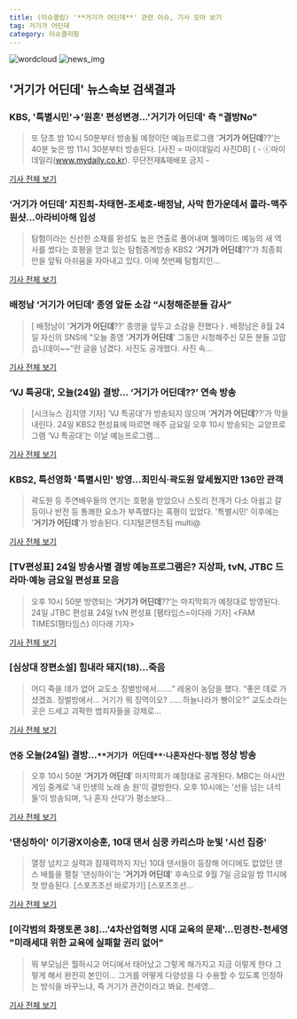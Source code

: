 ```yaml
---
title: (이슈클립) '**거기가 어딘데**' 관련 이슈, 기사 모아 보기
tag: 거기가 어딘데
category: 이슈클리핑
---
```

![wordcloud](https://s3.ap-northeast-2.amazonaws.com/lyrics101-wordcloud/2018-08-24-1535121064.png)
![news_img](https://user-images.githubusercontent.com/42597476/44507050-1206f400-a6e4-11e8-8d98-7ffbfebb353f.png)
## **'**거기가 어딘데**'** 뉴스속보 검색결과
### KBS, '특별시민'→'원혼' 편성변경…'**거기가 어딘데**' 측 "결방No"

>또 당초 밤 10시 50분부터 방송될 예정이던 예능프로그램 '**거기가 어딘데**??'는 40분 늦은 밤 11시 30분부터 방송된다. [사진 = 마이데일리 사진DB] ( - ⓒ마이데일리(www.mydaily.co.kr). 무단전재&재배포 금지 -

<a href="http://www.mydaily.co.kr/new_yk/html/read.php?newsid=201808242318879900&ext=na" target="_blank">기사 전체 보기</a>

### ‘**거기가 어딘데**’ 지진희-차태현-조세호-배정남, 사막 한가운데서 콜라-맥주 원샷…아라비아해 입성

>탐험이라는 신선한 소재를 완성도 높은 연출로 풀어내며 웰메이드 예능의 새 역사를 썼다는 호평을 얻고 있는 탐험중계방송 KBS2 ‘**거기가 어딘데**??’가 최종회 만을 앞둬 아쉬움을 자아내고 있다. 이에 첫번째 탐험지인...

<a href="http://www.kookje.co.kr/news2011/asp/newsbody.asp?code=0500&key=20180824.99099010969" target="_blank">기사 전체 보기</a>

### 배정남 ‘**거기가 어딘데**’ 종영 앞둔 소감 “시청해준분들 감사”

>[ 배정남이 '**거기가 어딘데**??' 종영을 앞두고 소감을 전했다ㅏ. 배정남은 8월 24일 자신의 SNS에 "오늘 종영 '**거기가 어딘데**' 그동안 시청해주신 모든 분들 고맙습니데이~~"란 글을 남겼다. 사진도 공개했다. 사진 속...

<a href="http://www.newsen.com/news_view.php?uid=201808241611104110" target="_blank">기사 전체 보기</a>

### ‘VJ 특공대’, 오늘(24일) 결방… ‘**거기가 어딘데**??’ 연속 방송

>[시크뉴스 김지영 기자] ‘VJ 특공대’가 방송되지 않으며 ‘**거기가 어딘데**??’가 막을 내린다. 24일 KBS2 편성표에 따르면 매주 금요일 오후 10시 방송되는 교양프로그램 ‘VJ 특공대’는 이날 예능프로그램...

<a href="http://chicnews.mk.co.kr/article.php?aid=1535115600208041006" target="_blank">기사 전체 보기</a>

### KBS2, 특선영화 '특별시민' 방영…최민식·곽도원 앞세웠지만 136만 관객

>곽도원 등 주연배우들의 연기는 호평을 받았으나 스토리 전개가 다소 아쉽고 갈등이나 반전 등 통쾌한 요소가 부족했다는 혹평이 있었다. '특별시민' 이후에는 '**거기가 어딘데**'가 방송된다. 디지털콘텐츠팀 multi@

<a href="http://news20.busan.com/controller/newsController.jsp?newsId=20180824000212" target="_blank">기사 전체 보기</a>

### [TV편성표] 24일 방송사별 결방 예능프로그램은? 지상파, tvN, JTBC 드라마·예능 금요일 편성표 모음

>오후 10시 50분 방영되는 ‘**거기가 어딘데**??’는 마지막회가 예정대로 방영된다. 24일 JTBC 편성표 24일 tvN 편성표 [팸타임스=이다래 기자] <FAM TIMES(팸타임스) 이다래 기자>

<a href="http://famtimes.co.kr/news/view/55571" target="_blank">기사 전체 보기</a>

### [심상대 장편소설] 힘내라 돼지(18)...죽음

>어디 죽을 데가 없어 교도소 징벌방에서…….”   레옹이 농담을 했다.   “좋은 데로 가셨겠죠. 징벌방에서... 거기가 뭐 징역이오? ……하늘나라가 빵이오?”   교도소라는 곳은 드세고 괴팍한 범죄자들을 강제로...

<a href="http://www.nextdaily.co.kr/news/article.html?id=20180824800052" target="_blank">기사 전체 보기</a>

### `연중` 오늘(24일) 결방…`**거기가 어딘데**`·`나혼자산다`·`정법` 정상 방송

>오후 10시 50분 ‘**거기가 어딘데**’ 마지막회가 예정대로 공개된다. MBC는 아시안게임 중계로 ‘내 인생의 노래 송 원’이 결방한다. 오후 10시에는 ‘선을 넘는 녀석들’이 방송되며, ‘나 혼자 산다’가 평소보다...

<a href="http://star.mk.co.kr/new/view.php?mc=ST&year=2018&no=531653" target="_blank">기사 전체 보기</a>

### '댄싱하이' 이기광X이승훈, 10대 댄서 심쿵 카리스마 눈빛 '시선 집중'

>열정 넘치고 실력과 잠재력까지 지닌 10대 댄서들이 등장해 어디에도 없었던 댄스 배틀을 펼칠 '댄싱하이'는 '**거기가 어딘데**' 후속으로 9월 7일 금요일 밤 11시에 첫 방송된다. [스포츠조선 바로가기] [스포츠조선...

<a href="http://sports.chosun.com/news/ntype.htm?id=201808250100221550016807&servicedate=20180824" target="_blank">기사 전체 보기</a>

### [이각범의 화쟁토론 38]...'4차산업혁명 시대 교육의 문제'...민경찬-천세영 "미래세대 위한 교육에 실패할 권리 없어"

>뭐 부모님은 뭘하시고 어디에서 태어났고 그렇게 해가지고 지금 이렇게 한다 그렇게 해서 완전히 본인이... 그거를 어떻게 다양성을 다 수용할 수 있도록 인정하는 방식을 바꾸느냐, 즉 거기가 관건이라고 봐요. 천세영...

<a href="http://news.bbsi.co.kr/news/articleView.html?idxno=895208" target="_blank">기사 전체 보기</a>


